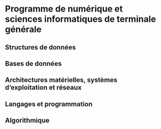 # Programme de numérique et sciences informatiques de terminale générale

## Structures de données
## Bases de données
## Architectures matérielles, systèmes d’exploitation et réseaux
## Langages et programmation
## Algorithmique
